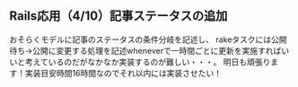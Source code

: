## Rails応用（4/10）記事ステータスの追加
おそらくモデルに記事のステータスの条件分岐を記述し、
rakeタスクには公開待ち→公開に変更する処理を記述wheneverで一時間ごとに更新を実施すればいいと考えているのだがなかなか実装するのが難しい・・・。
明日も頑張ります！実装目安時間16時間なのでそれ以内には実装させたい！